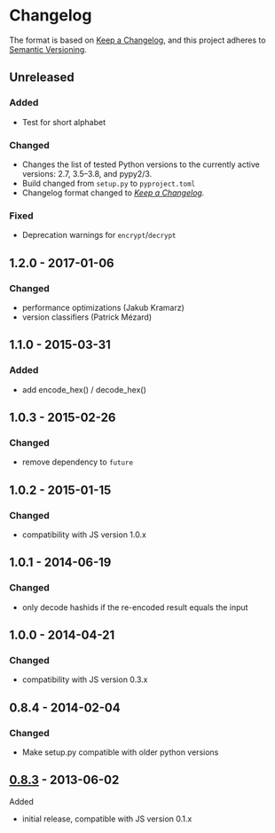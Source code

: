 # Changelog

The format is based on [Keep a Changelog],
and this project adheres to [Semantic Versioning].

## Unreleased

### Added
- Test for short alphabet

### Changed
- Changes the list of tested Python versions to the currently active versions: 2.7, 3.5–3.8, and pypy2/3.
- Build changed from `setup.py` to `pyproject.toml`
- Changelog format changed to *[Keep a Changelog].*

### Fixed
- Deprecation warnings for `encrypt`/`decrypt`


## 1.2.0 - 2017-01-06
### Changed
  - performance optimizations (Jakub Kramarz)
  - version classifiers (Patrick Mézard)

## 1.1.0 - 2015-03-31
### Added
  - add encode_hex() / decode_hex()

## 1.0.3 - 2015-02-26
### Changed
  - remove dependency to `future`

## 1.0.2 - 2015-01-15
### Changed
  - compatibility with JS version 1.0.x

## 1.0.1 - 2014-06-19
### Changed
  - only decode hashids if the re-encoded result equals the input

## 1.0.0 - 2014-04-21
### Changed
  - compatibility with JS version 0.3.x

## 0.8.4 - 2014-02-04
### Changed
  - Make setup.py compatible with older python versions

## [0.8.3] - 2013-06-02
Added
  - initial release, compatible with JS version 0.1.x


[1.2.0]: https://github.com/davidaurelio/hashids-python/compare/1.1.0...1.2.0
[1.1.0]: https://github.com/davidaurelio/hashids-python/compare/1.0.3...1.1.0
[1.0.3]: https://github.com/davidaurelio/hashids-python/compare/1.0.2...1.0.3
[1.0.2]: https://github.com/davidaurelio/hashids-python/compare/1.0.1...1.0.2
[1.0.1]: https://github.com/davidaurelio/hashids-python/compare/1.0.0...1.0.1
[1.0.0]: https://github.com/davidaurelio/hashids-python/compare/0.8.4...1.0.0
[0.8.4]: https://github.com/davidaurelio/hashids-python/compare/0.8.3...0.8.4
[0.8.3]: https://github.com/davidaurelio/hashids-python/releases/tag/v0.8.3
[Keep a Changelog]: https://keepachangelog.com/en/1.0.0/
[Semantic Versioning]: https://semver.org/spec/v2.0.0.html
